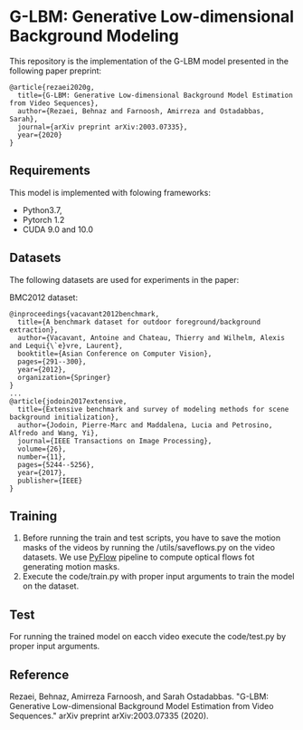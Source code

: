 # G-LBM: Generative Low-dimensional Background Modeling
This repository is the implementation of the G-LBM model presented in the following paper preprint:
```
@article{rezaei2020g,
  title={G-LBM: Generative Low-dimensional Background Model Estimation from Video Sequences},
  author={Rezaei, Behnaz and Farnoosh, Amirreza and Ostadabbas, Sarah},
  journal={arXiv preprint arXiv:2003.07335},
  year={2020}
}
```
## Requirements

This model is implemented with folowing frameworks:
* Python3.7, 
* Pytorch 1.2 
* CUDA 9.0 and 10.0

## Datasets

The following datasets are used for experiments in the paper:

BMC2012 dataset:

```
@inproceedings{vacavant2012benchmark,
  title={A benchmark dataset for outdoor foreground/background extraction},
  author={Vacavant, Antoine and Chateau, Thierry and Wilhelm, Alexis and Lequi{\`e}vre, Laurent},
  booktitle={Asian Conference on Computer Vision},
  pages={291--300},
  year={2012},
  organization={Springer}
}
...
@article{jodoin2017extensive,
  title={Extensive benchmark and survey of modeling methods for scene background initialization},
  author={Jodoin, Pierre-Marc and Maddalena, Lucia and Petrosino, Alfredo and Wang, Yi},
  journal={IEEE Transactions on Image Processing},
  volume={26},
  number={11},
  pages={5244--5256},
  year={2017},
  publisher={IEEE}
}
```


## Training
1) Before running the train and test scripts, you have to save the motion masks of the videos by running the /utils/saveflows.py on the video datasets. We use [PyFlow](https://github.com/pathak22/pyflow) pipeline to compute optical flows fot generating motion masks.
2) Execute the code/train.py with proper input arguments to train the model on the dataset.


## Test
For running the trained model on eacch video execute the code/test.py by proper input arguments.

## Reference
Rezaei, Behnaz, Amirreza Farnoosh, and Sarah Ostadabbas. "G-LBM: Generative Low-dimensional Background Model Estimation from Video Sequences." arXiv preprint arXiv:2003.07335 (2020).

